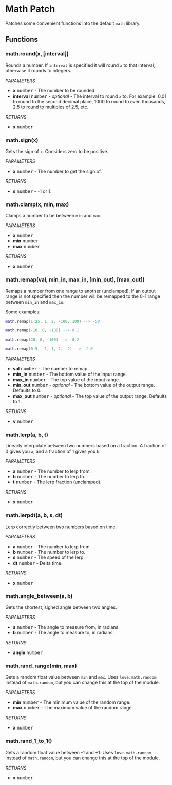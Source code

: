 
# Math Patch

Patches some convenient functions into the default `math` library.

## Functions

### math.round(x, [interval])
Rounds a number. If `interval` is specified it will round `x` to that interval, otherwise it rounds to integers.

_PARAMETERS_
* __x__ <kbd>number</kbd> - The number to be rounded.
* __interval__ <kbd>number</kbd> - _optional_ - The interval to round `x` to. For example: 0.01 to round to the second decimal place, 1000 to round to even thousands, 2.5 to round to multiples of 2.5, etc.

_RETURNS_
* __x__ <kbd>number</kbd>

### math.sign(x)
Gets the sign of `x`. Considers zero to be positive.

_PARAMETERS_
* __x__ <kbd>number</kbd> - The number to get the sign of.

_RETURNS_
* __s__ <kbd>number</kbd> - -1 or 1.

### math.clamp(x, min, max)
Clamps a number to be between `min` and `max`.

_PARAMETERS_
* __x__ <kbd>number</kbd>
* __min__ <kbd>number</kbd>
* __max__ <kbd>number</kbd>

_RETURNS_
* __x__ <kbd>number</kbd>

### math.remap(val, min_in, max_in, [min_out], [max_out])
Remaps a number from one range to another (unclamped). If an output range is not specified then the number will be remapped to the 0-1 range between `min_in` and `max_in`.

Some examples:
```lua
math.remap(1.25, 1, 2, -100, 100) --> -50

math.remap(-10, 0, -100) --> 0.1

math.remap(20, 0, -100) --> -0.2

math.remap(0.5, -1, 1, 2, -2) --> -1.0
```

_PARAMETERS_
* __val__ <kbd>number</kbd> - The number to remap.
* __min_in__ <kbd>number</kbd> - The bottom value of the input range.
* __max_in__ <kbd>number</kbd> - The top value of the input range.
* __min_out__ <kbd>number</kbd> - _optional_ - The bottom value of the output range. Defaults to 0.
* __max_out__ <kbd>number</kbd> - _optional_ - The top value of the output range. Defaults to 1.

_RETURNS_
* __v__ <kbd>number</kbd>

### math.lerp(a, b, t)
Linearly interpolate between two numbers based on a fraction. A fraction of 0 gives you `a`, and a fraction of 1 gives you `b`.

_PARAMETERS_
* __a__ <kbd>number</kbd> - The number to lerp from.
* __b__ <kbd>number</kbd> - The number to lerp to.
* __t__ <kbd>number</kbd> - The lerp fraction (unclamped).

_RETURNS_
* __x__ <kbd>number</kbd>

### math.lerpdt(a, b, s, dt)
Lerp correctly between two numbers based on time.

_PARAMETERS_
* __a__ <kbd>number</kbd> - The number to lerp from.
* __b__ <kbd>number</kbd> - The number to lerp to.
* __s__ <kbd>number</kbd> - The speed of the lerp.
* __dt__ <kbd>number</kbd> - Delta time.

_RETURNS_
* __x__ <kbd>number</kbd>

### math.angle_between(a, b)
Gets the shortest, signed angle between two angles.

_PARAMETERS_
* __a__ <kbd>number</kbd> - The angle to measure from, in radians.
* __b__ <kbd>number</kbd> - The angle to measure to, in radians.

_RETURNS_
* __angle__ <kbd>number</kbd>

### math.rand_range(min, max)
Gets a random float value between `min` and `max`. Uses `love.math.random` instead of `math.random`, but you can change this at the top of the module.

_PARAMETERS_
* __min__ <kbd>number</kbd> - The minimum value of the random range.
* __max__ <kbd>number</kbd> - The maximum value of the random range.

_RETURNS_
* __x__ <kbd>number</kbd>

### math.rand_1_to_1()
Gets a random float value between -1 and +1. Uses `love.math.random` instead of `math.random`, but you can change this at the top of the module.

_RETURNS_
* __x__ <kbd>number</kbd>

